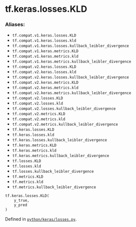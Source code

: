 <div itemscope itemtype="http://developers.google.com/ReferenceObject">
<meta itemprop="name" content="tf.keras.losses.KLD" />
<meta itemprop="path" content="Stable" />
</div>

# tf.keras.losses.KLD



### Aliases:

* `tf.compat.v1.keras.losses.KLD`
* `tf.compat.v1.keras.losses.kld`
* `tf.compat.v1.keras.losses.kullback_leibler_divergence`
* `tf.compat.v1.keras.metrics.KLD`
* `tf.compat.v1.keras.metrics.kld`
* `tf.compat.v1.keras.metrics.kullback_leibler_divergence`
* `tf.compat.v2.keras.losses.KLD`
* `tf.compat.v2.keras.losses.kld`
* `tf.compat.v2.keras.losses.kullback_leibler_divergence`
* `tf.compat.v2.keras.metrics.KLD`
* `tf.compat.v2.keras.metrics.kld`
* `tf.compat.v2.keras.metrics.kullback_leibler_divergence`
* `tf.compat.v2.losses.KLD`
* `tf.compat.v2.losses.kld`
* `tf.compat.v2.losses.kullback_leibler_divergence`
* `tf.compat.v2.metrics.KLD`
* `tf.compat.v2.metrics.kld`
* `tf.compat.v2.metrics.kullback_leibler_divergence`
* `tf.keras.losses.KLD`
* `tf.keras.losses.kld`
* `tf.keras.losses.kullback_leibler_divergence`
* `tf.keras.metrics.KLD`
* `tf.keras.metrics.kld`
* `tf.keras.metrics.kullback_leibler_divergence`
* `tf.losses.KLD`
* `tf.losses.kld`
* `tf.losses.kullback_leibler_divergence`
* `tf.metrics.KLD`
* `tf.metrics.kld`
* `tf.metrics.kullback_leibler_divergence`

``` python
tf.keras.losses.KLD(
    y_true,
    y_pred
)
```



Defined in [`python/keras/losses.py`](/code/stable/tensorflow/python/keras/losses.py).

<!-- Placeholder for "Used in" -->
